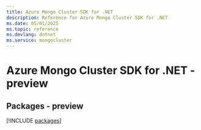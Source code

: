 ```yaml
---
title: Azure Mongo Cluster SDK for .NET
description: Reference for Azure Mongo Cluster SDK for .NET
ms.date: 05/01/2025
ms.topic: reference
ms.devlang: dotnet
ms.service: mongocluster
---
```

# Azure Mongo Cluster SDK for .NET - preview
## Packages - preview
[!INCLUDE [packages](mongo-cluster-index.md)]